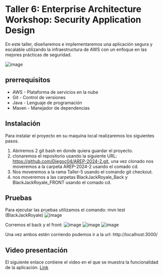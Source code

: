 # Taller 6: Enterprise Architecture Workshop: Security Application Design
En este taller, diseñaremos e implementaremos una aplicación segura y escalable utilizando la infraestructura de AWS con un enfoque en las mejores prácticas de seguridad.

![image](https://github.com/user-attachments/assets/d545ff75-39fb-41cc-b88a-e975b38fb17a)

## prerrequisitos
* AWS  - Plataforma de servicios en la nube
* Git - Control de versiones
* Java - Lenguaje de programación
* Maven - Manejador de dependencias

## Instalación
Para instalar el proyecto en su maquina local realizaremos los siguientes pasos.

1. Abriremos 2 git bash en donde quiera guardar el proyecto.
2. clonaremos el repositorio usando la siguiente URL: https://github.com/Diegoc04/AREP-2024-2.git, una vez clonado nos moveremos a la carpeta AREP-2024-2 usando el comado cd.
3. Nos moveremos a la rama Taller-5 usando el comando git checkout.
4. nos moveremos a las carpetas BlackJackRoyale_Back y BlackJackRoyale_FRONT usando el comado cd.

## Pruebas
Para ejecutar las pruebas utilizamos el comando: mvn test (BlackJackRoyale)
![image](https://github.com/user-attachments/assets/df562eda-8d54-4d48-802f-c48104c6551e)


Corremos el back y el front:
![image](https://github.com/user-attachments/assets/b1f0a16c-5ed4-40ce-9248-5b373ddf9df8)
![image](https://github.com/user-attachments/assets/bddd4ad9-d04a-46f9-a92d-2c0afa338a81)
![image](https://github.com/user-attachments/assets/9daed5d1-7498-4333-9dc9-88b91394a96a)

Una vez ambos estén corriendo podemos ir a la url: http://localhost:3000/

## Video presentación 
El siguiente enlace contiene el video en el que se muestra la funcionalidad de la aplicación.
[Link]([https://www.youtube.com/watch?v=2OG1bqW0_cc&ab_channel=DiegoCastellanos](https://youtu.be/fmX1lC0wjOI))


